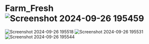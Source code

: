 # Farm_Fresh![Screenshot 2024-09-26 195459](https://github.com/user-attachments/assets/96772973-d728-40d8-878a-cc8551e5a291)
![Screenshot 2024-09-26 195518](https://github.com/user-attachments/assets/c81e0cfe-9a65-42fc-bf53-d909057eb089)
![Screenshot 2024-09-26 195531](https://github.com/user-attachments/assets/de767e96-16ad-458a-88c5-ac9b33060cde)
![Screenshot 2024-09-26 195544](https://github.com/user-attachments/assets/17d2466f-88f8-46eb-9ad4-333f35875f38)
